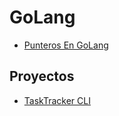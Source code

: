 # GoLang

- [Punteros En GoLang](../Main%20Notes/Punteros%20En%20GoLang.md)
## Proyectos
- [TaskTracker CLI](Projects/TaskTracker/README.md)
